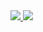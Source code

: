 

<div> 
  <a href = "mailto:korostelevm@gmail.com" target="_blank">
    <img src="https://img.shields.io/badge/gmail-0078D4?style=for-the-badge&logo=gmail&logoColor=white">
  </a>
  <a href="https://www.linkedin.com/in/michaelkorostelev/" target="_blank">
    <img src="https://img.shields.io/badge/-LinkedIn-%230077B5?style=for-the-badge&logo=linkedin&logoColor=white">
  </a> 
</div><br>
